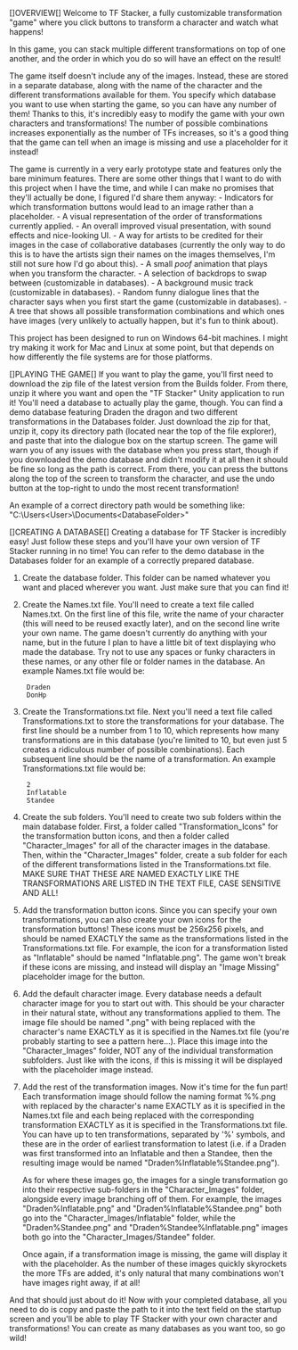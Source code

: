 []OVERVIEW[]
Welcome to TF Stacker, a fully customizable transformation "game" where you click buttons to transform a character and watch what happens!

In this game, you can stack multiple different transformations on top of one another, and the order in which you do so will have an effect on the result!

The game itself doesn't include any of the images. Instead, these are stored in a separate database, along with the name of the character and the different transformations available for them. You specify which database you want to use when starting the game, so you can have any number of them! Thanks to this, it's incredibly easy to modify the game with your own characters and transformations! The number of possible combinations increases exponentially as the number of TFs increases, so it's a good thing that the game can tell when an image is missing and use a placeholder for it instead!

The game is currently in a very early prototype state and features only the bare minimum features. There are some other things that I want to do with this project when I have the time, and while I can make no promises that they'll actually be done, I figured I'd share them anyway:
    - Indicators for which transformation buttons would lead to an image rather than a placeholder.
    - A visual representation of the order of transformations currently applied.
    - An overall improved visual presentation, with sound effects and nice-looking UI.
    - A way for artists to be credited for their images in the case of collaborative databases (currently the only way to do this is to have the artists sign their 
    names on the images themselves, I'm still not sure how I'd go about this).
    - A small *poof* animation that plays when you transform the character.
    - A selection of backdrops to swap between (customizable in databases).
    - A background music track (customizable in databases).
    - Random funny dialogue lines that the character says when you first start the game (customizable in databases).
    - A tree that shows all possible transformation combinations and which ones have images (very unlikely to actually happen, but it's fun to think about).

This project has been designed to run on Windows 64-bit machines. I might try making it work for Mac and Linux at some point, but that depends on how differently the file systems are for those platforms.



[]PLAYING THE GAME[]
If you want to play the game, you'll first need to download the zip file of the latest version from the Builds folder. From there, unzip it where you want and 
open the "TF Stacker" Unity application to run it! You'll need a database to actually play the game, though. You can find a demo database featuring Draden the 
dragon and two different transformations in the Databases folder. Just download the zip for that, unzip it, copy its directory path (located near the top of the file explorer), and paste that into the dialogue box on the startup screen. The game will warn you of any issues with the database when you press start, though if you downloaded the demo database and didn't modify it at all then it should be fine so long as the path is correct. From there, you can press the buttons along the top of the screen to transform the character, and use the undo button at the top-right to undo the most recent transformation!

An example of a correct directory path would be something like: "C:\Users\<User>\Documents\<DatabaseFolder>"



[]CREATING A DATABASE[]
Creating a database for TF Stacker is incredibly easy! Just follow these steps and you'll have your own version of TF Stacker running in no time! You can refer to the demo database in the Databases folder for an example of a correctly prepared database.

1. Create the database folder.
    This folder can be named whatever you want and placed wherever you want. Just make sure that you can find it!
2. Create the Names.txt file.
    You'll need to create a text file called Names.txt. On the first line of this file, write the name of your character (this will need to be reused exactly later), and on the second line write your own name. The game doesn't currently do anything with your name, but in the future I plan to have a little bit of text displaying who made the database. Try not to use any spaces or funky characters in these names, or any other file or folder names in the database. An example Names.txt file would be:

        Draden
        DonHp

3. Create the Transformations.txt file.
    Next you'll need a text file called Transformations.txt to store the transformations for your database. The first line should be a number from 1 to 10, which represents how many transformations are in this database (you're limited to 10, but even just 5 creates a ridiculous number of possible combinations). Each subsequent line should be the name of a transformation. An example Transformations.txt file would be:

        2
        Inflatable
        Standee

4. Create the sub folders.
    You'll need to create two sub folders within the main database folder. First, a folder called "Transformation_Icons" for the transformation button icons, and then a folder called "Character_Images" for all of the character images in the database. Then, within the "Character_Images" folder, create a sub folder for each of the different transformations listed in the Transformations.txt file. MAKE SURE THAT THESE ARE NAMED EXACTLY LIKE THE TRANSFORMATIONS ARE LISTED IN THE TEXT FILE, CASE SENSITIVE AND ALL!

5. Add the transformation button icons.
    Since you can specify your own transformations, you can also create your own icons for the transformation buttons! These icons must be 256x256 pixels, and should be named EXACTLY the same as the transformations listed in the Transformations.txt file. For example, the icon for a transformation listed as "Inflatable" should be named "Inflatable.png". The game won't break if these icons are missing, and instead will display an "Image Missing" placeholder image for the button.

6. Add the default character image.
    Every database needs a default character image for you to start out with. This should be your character in their natural state, without any transformations applied to them. The image file should be named "<Character>.png" with <Character> being replaced with the character's name EXACTLY as it is specified in the Names.txt file (you're probably starting to see a pattern here...). Place this image into the "Character_Images" folder, NOT any of the individual transformation subfolders. Just like with the icons, if this is missing it will be displayed with the placeholder image instead.

7. Add the rest of the transformation images.
    Now it's time for the fun part! Each transformation image should follow the naming format <Character>%<Transformation>%<Transformation>.png with <Character> replaced by the character's name EXACTLY as it is specified in the Names.txt file and each <Transformation> being replaced with the corresponding transformation EXACTLY as it is specified in the Transformations.txt file. You can have up to ten transformations, separated by '%' symbols, and these are in the order of earliest transformation to latest (i.e. if a Draden was first transformed into an Inflatable and then a Standee, then the resulting image would be named "Draden%Inflatable%Standee.png").

    As for where these images go, the images for a single transformation go into their respective sub-folders in the "Character_Images" folder, alongside every image branching off of them. For example, the images "Draden%Inflatable.png" and "Draden%Inflatable%Standee.png" both go into the "Character_Images/Inflatable" folder, while the "Draden%Standee.png" and "Draden%Standee%Inflatable.png" images both go into the "Character_Images/Standee" folder.

    Once again, if a transformation image is missing, the game will display it with the placeholder. As the number of these images quickly skyrockets the more TFs are added, it's only natural that many combinations won't have images right away, if at all!

And that should just about do it! Now with your completed database, all you need to do is copy and paste the path to it into the text field on the startup screen and you'll be able to play TF Stacker with your own character and transformations! You can create as many databases as you want too, so go wild!